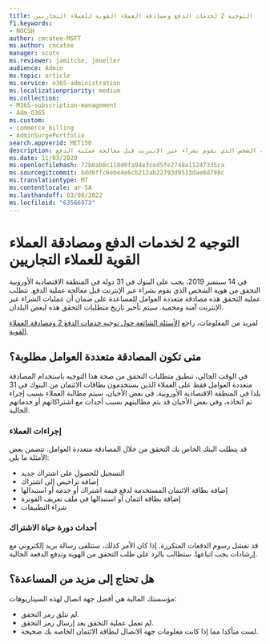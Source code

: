 ```yaml
---
title: التوجيه 2 لخدمات الدفع ومصادقة العملاء القوية للعملاء التجاريين
f1.keywords:
- NOCSH
author: cmcatee-MSFT
ms.author: cmcatee
manager: scotv
ms.reviewer: jamitche, jmueller
audience: Admin
ms.topic: article
ms.service: o365-administration
ms.localizationpriority: medium
ms.collection:
- M365-subscription-management
- Adm_O365
ms.custom:
- commerce_billing
- AdminSurgePortfolio
search.appverid: MET150
description: في 14 سبتمبر 2019، يجب على البنوك في 31 دولة في المنطقة الاقتصادية الأوروبية التحقق من هوية الشخص الذي يقوم بشراء عبر الإنترنت قبل معالجة عملية الدفع.
ms.date: 11/03/2020
ms.openlocfilehash: 72b0ab8c118d0fa94e3ced5fe2748a11247335ca
ms.sourcegitcommit: bdd6ffc6ebe4e6cb212ab22793d9513dae6d798c
ms.translationtype: MT
ms.contentlocale: ar-SA
ms.lasthandoff: 03/08/2022
ms.locfileid: "63566973"
---
```

# <a name="payment-services-directive-2-and-strong-customer-authentication-for-commercial-customers"></a>التوجيه 2 لخدمات الدفع ومصادقة العملاء القوية للعملاء التجاريين

في 14 سبتمبر 2019، يجب على البنوك في 31 دولة في المنطقة الاقتصادية الأوروبية التحقق من هوية الشخص الذي يقوم بشراء عبر الإنترنت قبل معالجة عملية الدفع. تتطلب عملية التحقق هذه مصادقة متعددة العوامل للمساعدة على ضمان أن عمليات الشراء عبر الإنترنت آمنة ومحمية. سيتم تأخير تاريخ متطلبات التحقق هذه لبعض البلدان.

لمزيد من المعلومات، راجع [الأسئلة الشائعة حول توجيه خدمات الدفع 2 ومصادقة العملاء القوية](https://support.microsoft.com/help/4517854/microsoft-account-open-banking-customer-authentication).

## <a name="when-is-multi-factor-authentication-required"></a>متى تكون المصادقة متعددة العوامل مطلوبة؟

في الوقت الحالي، تنطبق متطلبات التحقق من صحة هذا التوجيه باستخدام المصادقة متعددة العوامل فقط على العملاء الذين يستخدمون بطاقات الائتمان من البنوك في 31 بلدا في المنطقة الاقتصادية الأوروبية. في بعض الأحيان، سيتم مطالبة العملاء بسبب إجراء تم اتخاذه، وفي بعض الأحيان قد يتم مطالبتهم بسبب أحداث مع اشتراكاتهم أو خدماتهم الحالية.

### <a name="customer-actions"></a>إجراءات العملاء

قد يتطلب البنك الخاص بك التحقق من خلال المصادقة متعددة العوامل. تتضمن بعض الأمثلة ما يلي:

- التسجيل للحصول على اشتراك جديد
- إضافة تراخيص إلى اشتراك
- إضافة بطاقة الائتمان المستخدمة لدفع قيمة اشتراك أو خدمة أو استبدالها
- إضافة بطاقة ائتمان أو استبدالها في ملف تعريف الفوترة
- شراء التطبيقات

### <a name="subscription-lifecycle-events"></a>أحداث دورة حياة الاشتراك

قد تفشل رسوم الدفعات المتكررة. إذا كان الأمر كذلك، ستتلقى رسالة بريد إلكتروني مع إرشادات يجب اتباعها. ستطالب بالرد على طلب التحقق من الهوية وتدفع الدفعة الحالية.

## <a name="need-more-help"></a>هل تحتاج إلى مزيد من المساعدة؟

مؤسستك المالية هي أفضل جهة اتصال لهذه السيناريوهات:

- لم تتلق رمز التحقق.  
- لم تعمل عملية التحقق بعد إرسال رمز التحقق.
- لست متأكدا مما إذا كانت معلومات جهة الاتصال لبطاقة الائتمان الخاصة بك صحيحة.
